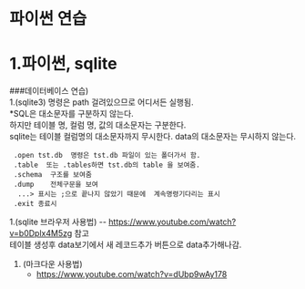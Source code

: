 파이썬 연습
===========
# 1.파이썬, sqlite 
###데이터베이스 연습)  
1.(sqlite3) 명령은 path 걸려있으므로 어디서든 실행됨.  
     *SQL은 대소문자를 구분하지 않는다.   
          하지만 테이블 명, 컬럼 명, 값의 대소문자는 구분한다.  
     sqlite는 테이블 컬럼명의 대소문자까지 무시한다. data의 대소문자는 무시하지 않는다. 



     .open tst.db  명령은 tst.db 파일이 있는 폴더가서 함.  
     .table  또는 .tables하면 tst.db의 table 을 보여줌.  
     .schema  구조를 보여줌  
     .dump    전체구문을 보여   
      ...> 표시는 ;으로 끝나지 않았기 때문에  계속명령기다리는 표시  
     .exit 종료시
      
1.(sqlite  브라우저 사용법) -- https://www.youtube.com/watch?v=b0Dplx4M5zg 참고  
       테이블 생성후 data보기에서 새 레코드추가 버튼으로 data추가해나감.  
       
1. (마크다운 사용법)  
   * https://www.youtube.com/watch?v=dUbp9wAy178 
  
    
       
     
     
